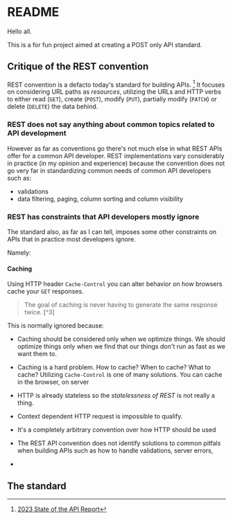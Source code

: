 # README

Hello all.

This is a for fun project aimed at creating a POST only API standard.

## Critique of the REST convention

REST convention is a defacto today's standard for building APIs. [^1] It focuses on considering URL paths as *resources*, utilizing the URLs and HTTP verbs to either read (`GET`), create (`POST`), modify (`PUT`), partially modify (`PATCH`) or delete (`DELETE`) the data behind.

### REST does not say anything about common topics related to API development

However as far as conventions go there's not much else in what REST APIs offer for a common API developer. REST implementations vary considerably in practice (in my opinion and experience) because the convention does not go very far in standardizing common needs of common API developers such as:

- validations
- data filtering, paging, column sorting and column visibility

### REST has constraints that API developers mostly ignore
The standard also, as far as I can tell, imposes some other constraints on APIs that in practice most developers ignore.

Namely:

#### Caching

Using HTTP header `Cache-Control` you can alter behavior on how browsers cache your `GET` responses.

> The goal of caching is never having to generate the same response twice. [^3]

This is normally ignored because:
- Caching should be considered only when we optimize things. We should optimize things only when we find that our things don't run as fast as we want them to.
- Caching is a hard problem. How to cache? When to cache? What to cache? Utilizing `Cache-Control` is one of many solutions. You can cache in the browser, on server





- HTTP is already stateless so the *statelessness of REST* is not really a thing.
- Context dependent HTTP request is impossible to qualify.  


- It's a completely arbitrary convention over how HTTP should be used
- The REST API convention does not identify solutions to common pitfals when building APIs such as how to handle validations, server errors, 
- 





## The standard

[^1]: [2023 State of the API Report](https://www.postman.com/state-of-api/api-technologies/#:~:text=While%20REST%20remains%20the%20most,and%2092%25%20the%20year%20prior.)
[^2]: [How to understand "RESTful API is stateless"?](https://stackoverflow.com/questions/34130036/how-to-understand-restful-api-is-stateless)
[^3:] [Caching your REST API](https://restcookbook.com/Basics/caching/)
